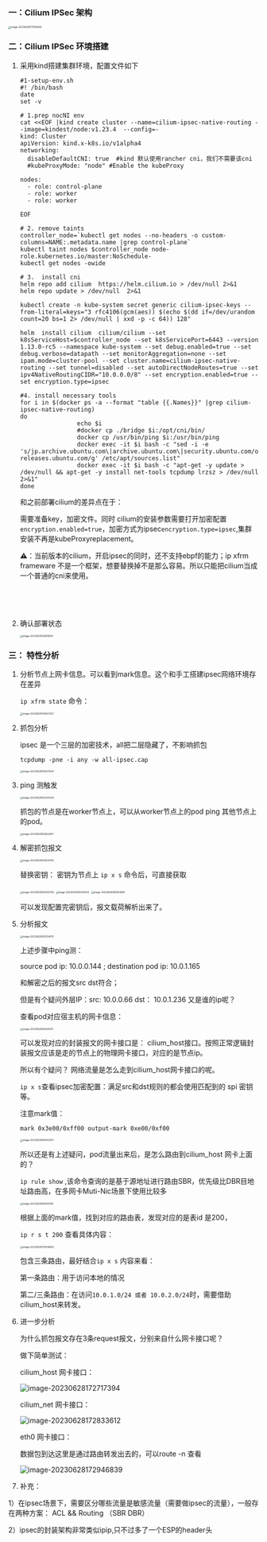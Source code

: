 ### 一：Cilium IPSec 架构

<img src="./assets/image-20230628171036406.png" alt="image-20230628171036406" style="zoom:33%;" /> 

### 二：Cilium IPSec 环境搭建

1. 采用kind搭建集群环境，配置文件如下

   ```shell
   #1-setup-env.sh
   #! /bin/bash
   date
   set -v
   
   # 1.prep nocNI env
   cat <<EOF |kind create cluster --name=cilium-ipsec-native-routing --image=kindest/node:v1.23.4  --config=-
   kind: Cluster
   apiVersion: kind.x-k8s.io/v1alpha4
   networking:
     disableDefaultCNI: true  #kind 默认使用rancher cni，我们不需要该cni
     #kubeProxyMode: "node" #Enable the kubeProxy
     
   nodes:
     - role: control-plane
     - role: worker
     - role: worker
     
   EOF
   
   # 2. remove taints
   controller_node=`kubectl get nodes --no-headers -o custom-columns=NAME:.metadata.name |grep control-plane`
   kubectl taint nodes $controller_node node-role.kubernetes.io/master:NoSchedule-
   kubectl get nodes -owide
   
   # 3.  install cni
   helm repo add cilium  https://helm.cilium.io > /dev/null 2>&1
   helm repo update > /dev/null  2>&1
   
   kubectl create -n kube-system secret generic cilium-ipsec-keys --from-literal=keys="3 rfc4106(gcm(aes)) $(echo $(dd if=/dev/urandom count=20 bs=1 2> /dev/null | xxd -p -c 64)) 128"
   
   helm  install cilium  cilium/cilium --set k8sServiceHost=$controller_node --set k8sServicePort=6443 --version 1.13.0-rc5 --namespace kube-system --set debug.enabled=true --set debug.verbose=datapath --set monitorAggregation=none --set ipam.mode=cluster-pool --set cluster.name=cilium-ipsec-native-routing --set tunnel=disabled --set autoDirectNodeRoutes=true --set ipv4NativeRoutingCIDR="10.0.0.0/8" --set encryption.enabled=true --set encryption.type=ipsec
   
   #4. install necessary tools
   for i in $(docker ps -a --format "table {{.Names}}" |grep cilium-ipsec-native-routing)
   do
                   echo $i
                   #docker cp ./bridge $i:/opt/cni/bin/
                   docker cp /usr/bin/ping $i:/usr/bin/ping
                   docker exec -it $i bash -c "sed -i -e  's/jp.archive.ubuntu.com\|archive.ubuntu.com\|security.ubuntu.com/old-releases.ubuntu.com/g' /etc/apt/sources.list"
                   docker exec -it $i bash -c "apt-get -y update > /dev/null && apt-get -y install net-tools tcpdump lrzsz > /dev/null 2>&1"
   done
   ```
   
   和之前部署cilium的差异点在于：
   
   需要准备key，加密文件。同时 cilium的安装参数需要打开加密配置`encryption.enabled=true`，加密方式为ipsec`encryption.type=ipsec`,集群安装不再是kubeProxyreplacement。
   
   
   
   ⚠️：当前版本的cilium，开启ipsec的同时，还不支持ebpf的能力；ip xfrm frameware 不是一个框架，想要替换掉不是那么容易。所以只能把cilium当成一个普通的cni来使用。

​	

​	

2. 确认部署状态

   <img src="./assets/image-20230628142619597.png" alt="image-20230628142619597" style="zoom:33%;" /> 



### 三： 特性分析

1. 分析节点上网卡信息。可以看到mark信息。这个和手工搭建ipsec网络环境存在差异

   `ip xfrm state` 命令：

   <img src="./assets/image-20230628145647357.png" alt="image-20230628145647357" style="zoom:33%;" /> 

2. 抓包分析

   ipsec 是一个三层的加密技术，all把二层隐藏了，不影响抓包

   `tcpdump -pne -i any -w all-ipsec.cap`

   <img src="./assets/image-20230628150537634.png" alt="image-20230628150537634" style="zoom:33%;" />  

3. ping 测触发

   <img src="./assets/image-20230628152344325.png" alt="image-20230628152344325" style="zoom:33%;" /> 

   抓包的节点是在worker节点上，可以从worker节点上的pod ping 其他节点上的pod。 

   <img src="./assets/image-20230628152822641.png" alt="image-20230628152822641" style="zoom:33%;" /> 

4. 解密抓包报文

   <img src="./assets/image-20230628153634763.png" alt="image-20230628153634763" style="zoom:33%;" /> 

   替换密钥： 密钥为节点上 `ip x s` 命令后，可直接获取

   <img src="./assets/image-20230628154403758.png" alt="image-20230628154403758" style="zoom:33%;" /> 

   

   <img src="./assets/image-20230628160429413.png" alt="image-20230628160429413" style="zoom:33%;" />  

   <img src="./assets/image-20230628160843995.png" alt="image-20230628160843995" style="zoom:33%;" /> 

   可以发现配置完密钥后，报文载荷解析出来了。

   

5. 分析报文

   <img src="./assets/image-20230628163554970.png" alt="image-20230628163554970" style="zoom:33%;" /> 

   上述步骤中ping测： 

   source pod ip: 10.0.0.144 ; destination pod ip: 10.0.1.165

   和解密之后的报文src dst符合；

   但是有个疑问外层IP：src: 10.0.0.66  dst： 10.0.1.236    又是谁的ip呢？

   查看pod对应宿主机的网卡信息：

   <img src="./assets/image-20230628163441075.png" alt="image-20230628163441075" style="zoom:33%;" /> 

   可以发现对应的封装报文的网卡接口是： cilium_host接口。按照正常逻辑封装报文应该是走的节点上的物理网卡接口，对应的是节点ip。

   所以有个疑问？ 网络流量是怎么走到cilium_host网卡接口的呢。

   `ip x s`查看ipsec加密配置：满足src和dst规则的都会使用匹配到的 spi 密钥等。

   注意mark值： 

   `mark 0x3e00/0xff00 output-mark 0xe00/0xf00`

   <img src="./assets/image-20230628164342501.png" alt="image-20230628164342501" style="zoom:33%;" /> 

   所以还是有上述疑问，pod流量出来后，是怎么路由到cilium_host 网卡上面的？

   `ip rule show` ,该命令查询的是基于源地址进行路由SBR，优先级比DBR目地址路由高，在多网卡Muti-Nic场景下使用比较多

   <img src="./assets/image-20230628165050195.png" alt="image-20230628165050195" style="zoom:33%;" /> 

   根据上面的mark值，找到对应的路由表，发现对应的是表id 是200，

   `ip r s t 200` 查看具体内容：

   <img src="./assets/image-20230628170038693.png" alt="image-20230628170038693" style="zoom:33%;" /> 

   包含三条路由，最好结合`ip x s` 内容来看：

   第一条路由：用于访问本地的情况

   第二/三条路由：在访问`10.0.1.0/24 或者 10.0.2.0/24`时，需要借助cilium_host来转发。

   

6. 进一步分析

   为什么抓包报文存在3条request报文，分别来自什么网卡接口呢？

   做下简单测试：

   cilium_host 网卡接口：

   ![image-20230628172717394](./assets/image-20230628172717394.png)

   cilium_net 网卡接口：

   ![image-20230628172833612](./assets/image-20230628172833612.png)

   eth0 网卡接口：

   数据包到达这里是通过路由转发出去的，可以route -n 查看

   ![image-20230628172946839](./assets/image-20230628172946839.png) 



7. 补充：

1）在ipsec场景下，需要区分哪些流量是敏感流量（需要做ipsec的流量），一般存在两种方案： ACL && Routing （SBR DBR）

2）ipsec的封装架构非常类似ipip,只不过多了一个ESP的header头
